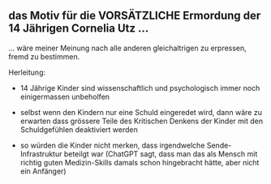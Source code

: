 ## das Motiv für die VORSÄTZLICHE Ermordung der 14 Jährigen Cornelia Utz ...

... wäre meiner Meinung nach alle anderen gleichaltrigen zu erpressen, fremd zu bestimmen.

Herleitung:

* 14 Jährige Kinder sind wissenschaftlich und psychologisch immer noch einigermassen unbeholfen

* selbst wenn den Kindern nur eine Schuld eingeredet wird, dann wäre zu erwarten dass grössere Teile des Kritischen Denkens der Kinder mit den Schuldgefühlen deaktiviert werden

* so würden die Kinder nicht merken, dass irgendwelche Sende-Infrastruktur beteilgt war (ChatGPT sagt, dass man das als Mensch mit richtig guten Medizin-Skills damals schon hingebracht hätte, aber nicht ein Anfänger)





